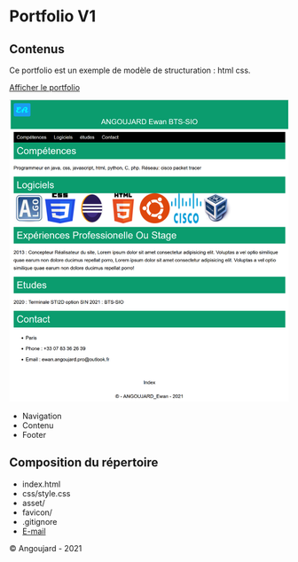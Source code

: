 # Portfolio V1

## Contenus

Ce portfolio est un exemple de modèle de structuration : html css.

[Afficher le portfolio](https://ribanp1346.github.io/Portfolio_ANGOUJARD/ "Voir le portfolio")

![screenshot](./asset/photo_site.png "portfolio")

* Navigation
* Contenu
* Footer

## Composition du répertoire

* index.html
* css/style.css
* asset/
* favicon/
* .gitignore
* [E-mail](ewan.angoujard@gmail.com)

&copy; Angoujard - 2021
